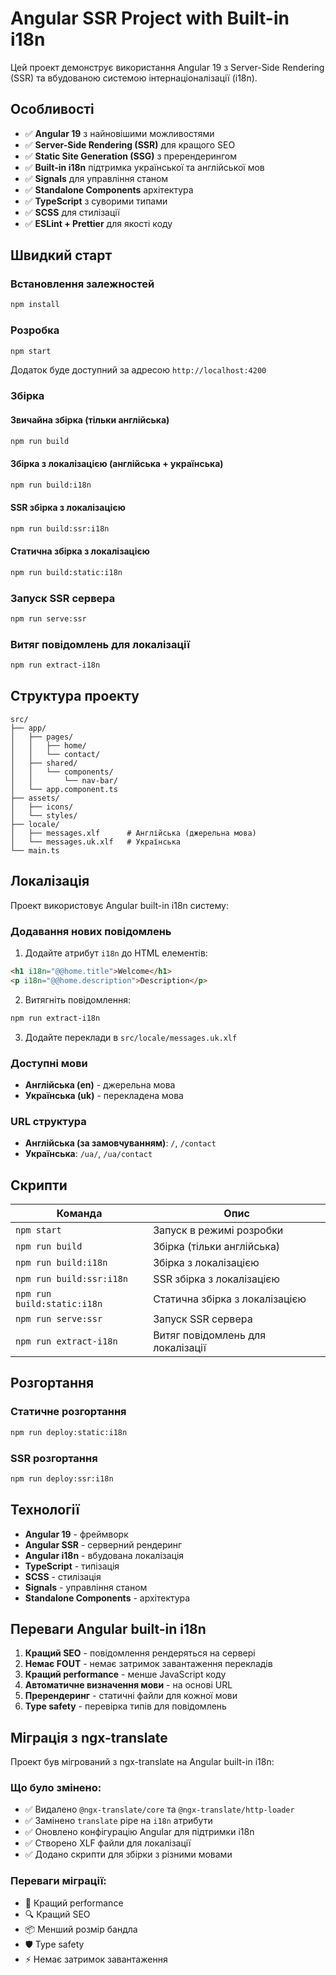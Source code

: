 # Angular SSR Project with Built-in i18n

Цей проект демонструє використання Angular 19 з Server-Side Rendering (SSR) та вбудованою системою інтернаціоналізації (i18n).

## Особливості

- ✅ **Angular 19** з найновішими можливостями
- ✅ **Server-Side Rendering (SSR)** для кращого SEO
- ✅ **Static Site Generation (SSG)** з пререндерингом
- ✅ **Built-in i18n** підтримка української та англійської мов
- ✅ **Signals** для управління станом
- ✅ **Standalone Components** архітектура
- ✅ **TypeScript** з суворими типами
- ✅ **SCSS** для стилізації
- ✅ **ESLint + Prettier** для якості коду

## Швидкий старт

### Встановлення залежностей

```bash
npm install
```

### Розробка

```bash
npm start
```

Додаток буде доступний за адресою `http://localhost:4200`

### Збірка

#### Звичайна збірка (тільки англійська)

```bash
npm run build
```

#### Збірка з локалізацією (англійська + українська)

```bash
npm run build:i18n
```

#### SSR збірка з локалізацією

```bash
npm run build:ssr:i18n
```

#### Статична збірка з локалізацією

```bash
npm run build:static:i18n
```

### Запуск SSR сервера

```bash
npm run serve:ssr
```

### Витяг повідомлень для локалізації

```bash
npm run extract-i18n
```

## Структура проекту

```
src/
├── app/
│   ├── pages/
│   │   ├── home/
│   │   └── contact/
│   ├── shared/
│   │   └── components/
│   │       └── nav-bar/
│   └── app.component.ts
├── assets/
│   ├── icons/
│   └── styles/
├── locale/
│   ├── messages.xlf      # Англійська (джерельна мова)
│   └── messages.uk.xlf   # Українська
└── main.ts
```

## Локалізація

Проект використовує Angular built-in i18n систему:

### Додавання нових повідомлень

1. Додайте атрибут `i18n` до HTML елементів:

```html
<h1 i18n="@@home.title">Welcome</h1>
<p i18n="@@home.description">Description</p>
```

2. Витягніть повідомлення:

```bash
npm run extract-i18n
```

3. Додайте переклади в `src/locale/messages.uk.xlf`

### Доступні мови

- **Англійська (en)** - джерельна мова
- **Українська (uk)** - перекладена мова

### URL структура

- **Англійська (за замовчуванням)**: `/`, `/contact`
- **Українська**: `/ua/`, `/ua/contact`

## Скрипти

| Команда                     | Опис                              |
| --------------------------- | --------------------------------- |
| `npm start`                 | Запуск в режимі розробки          |
| `npm run build`             | Збірка (тільки англійська)        |
| `npm run build:i18n`        | Збірка з локалізацією             |
| `npm run build:ssr:i18n`    | SSR збірка з локалізацією         |
| `npm run build:static:i18n` | Статична збірка з локалізацією    |
| `npm run serve:ssr`         | Запуск SSR сервера                |
| `npm run extract-i18n`      | Витяг повідомлень для локалізації |

## Розгортання

### Статичне розгортання

```bash
npm run deploy:static:i18n
```

### SSR розгортання

```bash
npm run deploy:ssr:i18n
```

## Технології

- **Angular 19** - фреймворк
- **Angular SSR** - серверний рендеринг
- **Angular i18n** - вбудована локалізація
- **TypeScript** - типізація
- **SCSS** - стилізація
- **Signals** - управління станом
- **Standalone Components** - архітектура

## Переваги Angular built-in i18n

1. **Кращий SEO** - повідомлення рендеряться на сервері
2. **Немає FOUT** - немає затримок завантаження перекладів
3. **Кращий performance** - менше JavaScript коду
4. **Автоматичне визначення мови** - на основі URL
5. **Пререндеринг** - статичні файли для кожної мови
6. **Type safety** - перевірка типів для повідомлень

## Міграція з ngx-translate

Проект був мігрований з ngx-translate на Angular built-in i18n:

### Що було змінено:

- ✅ Видалено `@ngx-translate/core` та `@ngx-translate/http-loader`
- ✅ Замінено `translate` pipe на `i18n` атрибути
- ✅ Оновлено конфігурацію Angular для підтримки i18n
- ✅ Створено XLF файли для локалізації
- ✅ Додано скрипти для збірки з різними мовами

### Переваги міграції:

- 🚀 Кращий performance
- 🔍 Кращий SEO
- 📦 Менший розмір бандла
- 🛡️ Type safety
- ⚡ Немає затримок завантаження
